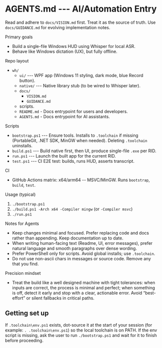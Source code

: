 ﻿# AGENTS.md --- AI/Automation Entry

Read and adhere to `docs/VISION.md` first. Treat it as the source of truth. Use `docs/GUIDANCE.md` for evolving implementation notes.

Primary goals

- Build a single-file Windows HUD using Whisper for local ASR.
- Behave like Windows dictation (UX), but fully offline.

Repo layout

- `wh/`
  - `ui/` --- WPF app (Windows 11 styling, dark mode, blue Record button).
  - `native/` --- Native library stub (to be wired to Whisper later).
  - `docs/`
    - `VISION.md`
    - `GUIDANCE.md`
  - scripts.
  - `README.md` - Docs entrypoint for users and developers.
  - `AGENTS.md` - Docs entrypoint for AI assistants.

Scripts

- `bootstrap.ps1` --- Ensure tools. Installs to `.toolchain` if missing (PortableGit, .NET SDK, MinGW when needed). Deleting `.toolchain` uninstalls.
- `build.ps1` --- Build native first, then UI, produce single-file `.exe` per RID.
- `run.ps1` --- Launch the built app for the current RID.
- `test.ps1` --- CI E2E test: builds, runs HUD, asserts transcript.

CI

- GitHub Actions matrix: x64/arm64 -- MSVC/MinGW. Runs `bootstrap`, `build`, `test`.

Usage (typical)

1) `./bootstrap.ps1`
2) `./build.ps1 -Arch x64 -Compiler mingw` (or `-Compiler msvc`)
3) `./run.ps1`

Notes for Agents

- Keep changes minimal and focused. Prefer replacing code and docs rather than appending. Keep documentation up to date.
- When writing human-facing text (Readme, UI, error messages), prefer natural language and smooth paragraphs over dense wording.
- Prefer PowerShell only for scripts. Avoid global installs; use `.toolchain`.
- Do not use non-ascii chars in messages or source code. Remove any that you find.

Precision mindset

- Treat the build like a well designed machine with tight tolerances: when inputs are correct, the process is minimal and perfect; when something is off, detect it early and stop with a clear, actionable error. Avoid “best-effort” or silent fallbacks in critical paths.

## Getting set up

If `.toolchain\env.ps1` exists, dot-source it at the start of your session (for example: `. .toolchain\env.ps1`) so the local toolchain is on PATH. If the env script is missing, ask the user to run `./bootstrap.ps1` and wait for it to finish before proceeding.
